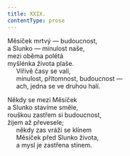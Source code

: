 ```yaml
---
title: XXIX.
contentType: prose
---
```


Měsíček mrtvý — budoucnost,  
a Slunko — minulost naše,  
mezi oběma polétá  
myšlénka života plaše.  
     Vířivě časy se valí,  
     minulost, přítomnost, budoucnost —  
     ach, jedna se ve druhou halí.

Někdy se mezi Měsíček  
a Slunko stavíme směle,  
rouškou zastřem si budoucnost,  
žijem až převesele;  
     někdy zas vráží se klínem  
     Měsíček před Slunko života,  
     a mysl je zastřena stínem.
